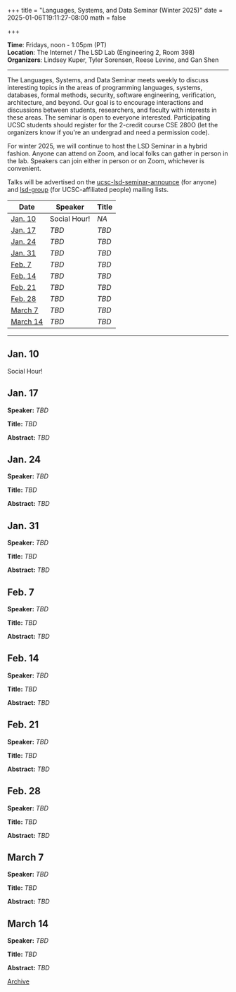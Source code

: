 +++
title = "Languages, Systems, and Data Seminar (Winter 2025)"
date = 2025-01-06T19:11:27-08:00
math = false

+++

**Time**: Fridays, noon - 1:05pm (PT) <br />
**Location**: The Internet / The LSD Lab (Engineering 2, Room 398) <br />
**Organizers**: Lindsey Kuper, Tyler Sorensen, Reese Levine, and Gan Shen <br />

---

The Languages, Systems, and Data Seminar meets weekly to discuss interesting topics in the areas of programming languages, systems, databases, formal methods, security, software engineering, verification, architecture, and beyond.  Our goal is to encourage interactions and discussions between students, researchers, and faculty with interests in these areas.  The seminar is open to everyone interested.  Participating UCSC students should register for the 2-credit course CSE 280O (let the organizers know if you're an undergrad and need a permission code).

For winter 2025, we will continue to host the LSD Seminar in a hybrid fashion.  Anyone can attend on Zoom, and local folks can gather in person in the lab.  Speakers can join either in person or on Zoom, whichever is convenient.


Talks will be advertised on the [ucsc-lsd-seminar-announce](https://groups.google.com/g/ucsc-lsd-seminar-announce) (for anyone) and [lsd-group](https://groups.google.com/a/ucsc.edu/g/lsd-group/members) (for UCSC-affiliated people) mailing lists.


| Date                  | Speaker                                                               | Title                                                             |
|-------                |---------                                                              |---------                                                          |
| [Jan. 10](#jan-10)    | Social Hour!                                                          | _NA_                                                              |
| [Jan. 17](#jan-17)    | _TBD_                                                                 | _TBD_                                                             |
| [Jan. 24](#jan-24)    | _TBD_                                                                 | _TBD_                                                             |
| [Jan. 31](#jan-31)    | _TBD_                                                                 | _TBD_                                                             |
| [Feb. 7](#feb-7)      | _TBD_                                                                 | _TBD_                                                             |
| [Feb. 14](#feb-14)    | _TBD_                                                                 | _TBD_                                                             |
| [Feb. 21](#feb-21)    | _TBD_                                                                 | _TBD_                                                             |
| [Feb. 28](#feb-28)    | _TBD_                                                                 | _TBD_                                                             |
| [March 7](#march-7)   | _TBD_                                                                 | _TBD_                                                             |
| [March 14](#march-14) | _TBD_                                                                 | _TBD_                                                             |

---

## Jan. 10

Social Hour!

## Jan. 17

**Speaker:** _TBD_

**Title:** _TBD_

**Abstract:** _TBD_

## Jan. 24

**Speaker:** _TBD_

**Title:** _TBD_

**Abstract:** _TBD_

## Jan. 31

**Speaker:** _TBD_

**Title:** _TBD_

**Abstract:** _TBD_

## Feb. 7

**Speaker:** _TBD_

**Title:** _TBD_

**Abstract:** _TBD_

## Feb. 14

**Speaker:** _TBD_

**Title:** _TBD_

**Abstract:** _TBD_

## Feb. 21

**Speaker:** _TBD_

**Title:** _TBD_

**Abstract:** _TBD_

## Feb. 28

**Speaker:** _TBD_

**Title:** _TBD_

**Abstract:** _TBD_

## March 7

**Speaker:** _TBD_

**Title:** _TBD_

**Abstract:** _TBD_

## March 14

**Speaker:** _TBD_

**Title:** _TBD_

**Abstract:** _TBD_

[Archive](../)
